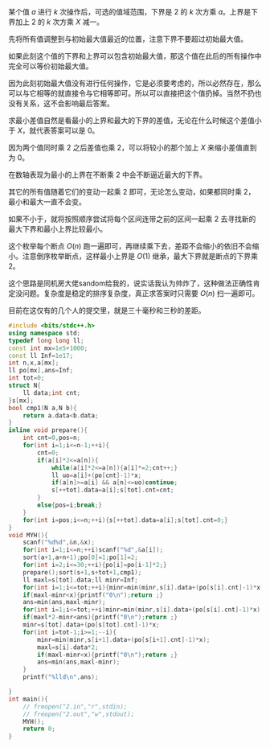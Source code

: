 某个值 $a$ 进行 $k$ 次操作后，可选的值域范围，下界是 $2$ 的 $k$ 次方乘 $a$。上界是下界加上 $2$ 的 $k$ 次方乘 $X$ 减一。

先将所有值调整到与初始最大值最近的位置，注意下界不要超过初始最大值。

如果此刻这个值的下界和上界可以包含初始最大值，那这个值在此后的所有操作中完全可以等价初始最大值。

因为此刻初始最大值没有进行任何操作，它是必须要考虑的，所以必然存在，那么可以与它相等的就直接令与它相等即可。所以可以直接把这个值扔掉。当然不扔也没有关系，这不会影响最后答案。

求最小差值自然是看最小的上界和最大的下界的差值，无论在什么时候这个差值小于 $X$，就代表答案可以是 $0$。

因为两个值同时乘 $2$ 之后差值也乘 $2$，可以将较小的那个加上 $X$ 来缩小差值直到为 $0$。

在数轴表现为最小的上界在不断乘 $2$ 中会不断逼近最大的下界。

其它的所有值随着它们的变动一起乘 $2$ 即可，无论怎么变动，如果都同时乘 $2$，最小和最大一直不会变。

如果不小于，就将按照顺序尝试将每个区间连带之前的区间一起乘 $2$ 去寻找新的最大下界和最小上界比较最小。

这个枚举每个断点 $O(n)$ 跑一遍即可，再继续乘下去，差距不会缩小的依旧不会缩小。注意倒序枚举断点，这样最小上界是 $O(1)$ 继承，最大下界就是断点的下界乘 $2$。

这个思路是同机房大佬sandom给我的，说实话我认为帅炸了，这种做法正确性肯定没问题。复杂度是稳定的排序复杂度，真正求答案时只需要 $O(n)$ 扫一遍即可。

目前在这仅有的几个人的提交里，就是三十毫秒和三秒的差距。


```cpp
#include <bits/stdc++.h>
using namespace std;
typedef long long ll;
const int mx=1e5+1000;
const ll Inf=1e17;
int n,x,a[mx];
ll po[mx],ans=Inf;
int tot=0;
struct N{
    ll data;int cnt;
}s[mx];
bool cmp1(N a,N b){
    return a.data<b.data;
}
inline void prepare(){
    int cnt=0,pos=n;
    for(int i=1;i<=n-1;++i){
        cnt=0;
        if(a[i]*2<=a[n]){
            while(a[i]*2<=a[n]){a[i]*=2;cnt++;}
            ll uo=a[i]+(po[cnt]-1)*x;
            if(a[n]>=a[i] && a[n]<=uo)continue;
            s[++tot].data=a[i];s[tot].cnt=cnt;      
        }
        else{pos=i;break;}
    }
    for(int i=pos;i<=n;++i){s[++tot].data=a[i];s[tot].cnt=0;}
}
void MYH(){
    scanf("%d%d",&n,&x);
    for(int i=1;i<=n;++i)scanf("%d",&a[i]);
    sort(a+1,a+n+1);po[0]=1;po[1]=2;
    for(int i=2;i<=30;++i){po[i]=po[i-1]*2;}
    prepare();sort(s+1,s+tot+1,cmp1);
    ll maxl=s[tot].data;ll minr=Inf;
    for(int i=1;i<=tot;++i){minr=min(minr,s[i].data+(po[s[i].cnt]-1)*x);}
    if(maxl-minr<x){printf("0\n");return ;}
    ans=min(ans,maxl-minr);
    for(int i=1;i<=tot;++i)minr=min(minr,s[i].data+(po[s[i].cnt]-1)*x);
    if(maxl*2-minr<ans){printf("0\n");return ;}
    minr=s[tot].data+(po[s[tot].cnt]-1)*x;
    for(int i=tot-1;i>=1;--i){
        minr=min(minr,s[i+1].data+(po[s[i+1].cnt]-1)*x);
        maxl=s[i].data*2;
        if(maxl-minr<x){printf("0\n");return ;}
        ans=min(ans,maxl-minr);
    }
    printf("%lld\n",ans);

}
int main(){
    // freopen("2.in","r",stdin);
    // freopen("2.out","w",stdout);
    MYH();
    return 0;
}
```

